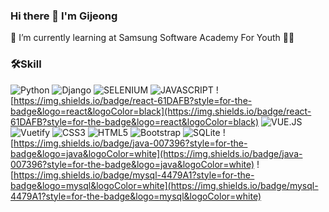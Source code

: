 ### Hi there 👋 I'm Gijeong
🌱 I’m currently learning at Samsung Software Academy For Youth
👨‍🎓 

### 🛠Skill
![Python](https://img.shields.io/badge/Python-3776AB.svg?&style=for-the-badge&logo=python&logoColor=white)
![Django](https://img.shields.io/badge/Django-092E20.svg?&style=for-the-badge&logo=Django&logoColor=White)
![SELENIUM](https://img.shields.io/badge/Selenium-43B02A.svg?&style=for-the-badge&logo=Selenium&logoColor=white)
![JAVASCRIPT](https://img.shields.io/badge/javascript-F7DF1E.svg?&style=for-the-badge&logo=Javascript&logoColor=white)
![https://img.shields.io/badge/react-61DAFB?style=for-the-badge&logo=react&logoColor=black](https://img.shields.io/badge/react-61DAFB?style=for-the-badge&logo=react&logoColor=black)
![VUE.JS](https://img.shields.io/badge/Vue.js-4FC08D.svg?&style=for-the-badge&logo=Vue.js&logoColor=white)
![Vuetify](https://img.shields.io/badge/vuetify-1867C0.svg?&style=for-the-badge&logo=vuetify&logoColor=white)
![CSS3](https://img.shields.io/badge/CSS3-1572B6.svg?&style=for-the-badge&logo=CSS3&logoColor=white)
![HTML5](https://img.shields.io/badge/html5-E34F26.svg?&style=for-the-badge&logo=html5&logoColor=white)
![Bootstrap](https://img.shields.io/badge/bootstrap-7952B3.svg?&style=for-the-badge&logo=bootstrap&logoColor=white)
![SQLite](https://img.shields.io/badge/sqlite-003B57.svg?&style=for-the-badge&logo=sqlite&logoColor=white)
![https://img.shields.io/badge/java-007396?style=for-the-badge&logo=java&logoColor=white](https://img.shields.io/badge/java-007396?style=for-the-badge&logo=java&logoColor=white)
![https://img.shields.io/badge/mysql-4479A1?style=for-the-badge&logo=mysql&logoColor=white](https://img.shields.io/badge/mysql-4479A1?style=for-the-badge&logo=mysql&logoColor=white)
